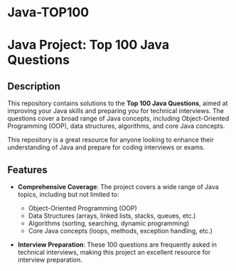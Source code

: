 
# Java-TOP100

# Java Project: Top 100 Java Questions

## Description

This repository contains solutions to the **Top 100 Java Questions**, aimed at improving your Java skills and preparing you for technical interviews. The questions cover a broad range of Java concepts, including Object-Oriented Programming (OOP), data structures, algorithms, and core Java concepts.

This repository is a great resource for anyone looking to enhance their understanding of Java and prepare for coding interviews or exams.

## Features

- **Comprehensive Coverage**: The project covers a wide range of Java topics, including but not limited to:
  - Object-Oriented Programming (OOP)
  - Data Structures (arrays, linked lists, stacks, queues, etc.)
  - Algorithms (sorting, searching, dynamic programming)
  - Core Java concepts (loops, methods, exception handling, etc.)
  
- **Interview Preparation**: These 100 questions are frequently asked in technical interviews, making this project an excellent resource for interview preparation.

